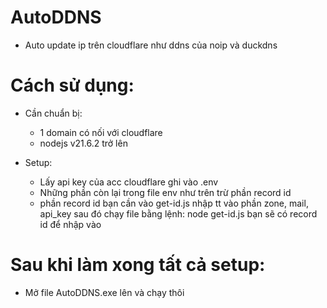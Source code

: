 # AutoDDNS
- Auto update ip trên cloudflare như ddns của noip và duckdns

# Cách sử dụng:
- Cần chuẩn bị:
  + 1 domain có nối với cloudflare
  + nodejs v21.6.2 trở lên

- Setup:
  + Lấy api key của acc cloudflare ghi vào .env
  + Những phần còn lại trong file env như trên trừ phần record id
  + phần record id bạn cần vào get-id.js nhập tt vào phần zone, mail, api_key sau đó chạy file bằng lệnh: node get-id.js bạn sẽ có record id để nhập vào

# Sau khi làm xong tất cả setup:
  + Mở file AutoDDNS.exe lên và chạy thôi 
